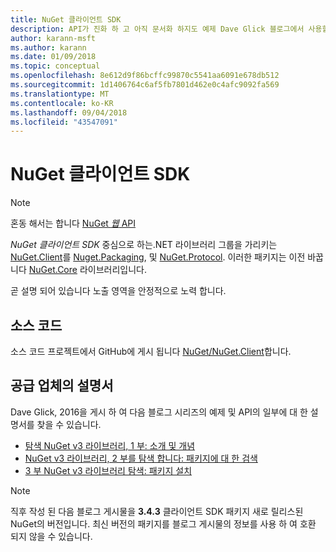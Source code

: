 ```yaml
---
title: NuGet 클라이언트 SDK
description: API가 진화 하 고 아직 문서화 하지도 예제 Dave Glick 블로그에서 사용할 수 있습니다.
author: karann-msft
ms.author: karann
ms.date: 01/09/2018
ms.topic: conceptual
ms.openlocfilehash: 8e612d9f86bcffc99870c5541aa6091e678db512
ms.sourcegitcommit: 1d1406764c6af5fb7801d462e0c4afc9092fa569
ms.translationtype: MT
ms.contentlocale: ko-KR
ms.lasthandoff: 09/04/2018
ms.locfileid: "43547091"
---
```

# <a name="nuget-client-sdk"></a>NuGet 클라이언트 SDK

> [!Note]
> 혼동 해서는 합니다 [NuGet *웹* API](https://docs.microsoft.com/en-us/nuget/api/overview)

*NuGet 클라이언트 SDK* 중심으로 하는.NET 라이브러리 그룹을 가리키는 [NuGet.Client](https://www.nuget.org/packages/NuGet.Client)를 [Nuget.Packaging](https://www.nuget.org/packages/NuGet.Packaging), 및 [NuGet.Protocol](https://www.nuget.org/packages/NuGet.Protocol). 이러한 패키지는 이전 바꿉니다 [NuGet.Core](https://www.nuget.org/packages/NuGet.Core/) 라이브러리입니다.

곧 설명 되어 있습니다 노출 영역을 안정적으로 노력 합니다.

## <a name="source-code"></a>소스 코드

소스 코드 프로젝트에서 GitHub에 게시 됩니다 [NuGet/NuGet.Client](https://github.com/NuGet/NuGet.Client)합니다.

## <a name="third-party-documentation"></a>공급 업체의 설명서

Dave Glick, 2016을 게시 하 여 다음 블로그 시리즈의 예제 및 API의 일부에 대 한 설명서를 찾을 수 있습니다.

- [탐색 NuGet v3 라이브러리, 1 부: 소개 및 개념](http://daveaglick.com/posts/exploring-the-nuget-v3-libraries-part-1)
- [NuGet v3 라이브러리, 2 부를 탐색 합니다: 패키지에 대 한 검색](http://daveaglick.com/posts/exploring-the-nuget-v3-libraries-part-2)
- [3 부 NuGet v3 라이브러리 탐색: 패키지 설치](http://daveaglick.com/posts/exploring-the-nuget-v3-libraries-part-3)

> [!Note]
> 직후 작성 된 다음 블로그 게시물을 **3.4.3** 클라이언트 SDK 패키지 새로 릴리스된 NuGet의 버전입니다.
> 최신 버전의 패키지를 블로그 게시물의 정보를 사용 하 여 호환 되지 않을 수 있습니다.
